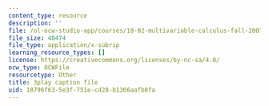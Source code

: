 ```yaml
---
content_type: resource
description: ''
file: /ol-ocw-studio-app/courses/18-02-multivariable-calculus-fall-2007/18796f635e3f751ecd28b1366aafb8fa_UYe98CcxPbs.srt
file_size: 48474
file_type: application/x-subrip
learning_resource_types: []
license: https://creativecommons.org/licenses/by-nc-sa/4.0/
ocw_type: OCWFile
resourcetype: Other
title: 3play caption file
uid: 18796f63-5e3f-751e-cd28-b1366aafb8fa
---
```

